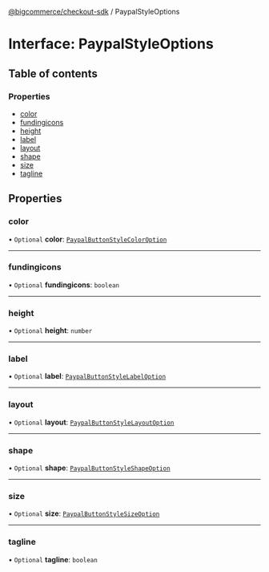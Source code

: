 [@bigcommerce/checkout-sdk](../README.md) / PaypalStyleOptions

# Interface: PaypalStyleOptions

## Table of contents

### Properties

- [color](PaypalStyleOptions.md#color)
- [fundingicons](PaypalStyleOptions.md#fundingicons)
- [height](PaypalStyleOptions.md#height)
- [label](PaypalStyleOptions.md#label)
- [layout](PaypalStyleOptions.md#layout)
- [shape](PaypalStyleOptions.md#shape)
- [size](PaypalStyleOptions.md#size)
- [tagline](PaypalStyleOptions.md#tagline)

## Properties

### color

• `Optional` **color**: [`PaypalButtonStyleColorOption`](../enums/PaypalButtonStyleColorOption.md)

___

### fundingicons

• `Optional` **fundingicons**: `boolean`

___

### height

• `Optional` **height**: `number`

___

### label

• `Optional` **label**: [`PaypalButtonStyleLabelOption`](../enums/PaypalButtonStyleLabelOption.md)

___

### layout

• `Optional` **layout**: [`PaypalButtonStyleLayoutOption`](../enums/PaypalButtonStyleLayoutOption.md)

___

### shape

• `Optional` **shape**: [`PaypalButtonStyleShapeOption`](../enums/PaypalButtonStyleShapeOption.md)

___

### size

• `Optional` **size**: [`PaypalButtonStyleSizeOption`](../enums/PaypalButtonStyleSizeOption.md)

___

### tagline

• `Optional` **tagline**: `boolean`
